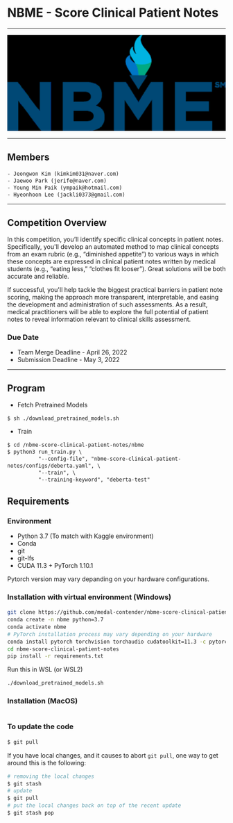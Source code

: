 # NBME - Score Clinical Patient Notes
---
<p align="center">
  <img src="./images/nbme.png" width=550>
</p>


---

## Members

```
- Jeongwon Kim (kimkim031@naver.com)
- Jaewoo Park (jerife@naver.com)
- Young Min Paik (ympaik@hotmail.com)
- Hyeonhoon Lee (jackli0373@gmail.com)
```

---

## Competition Overview

In this competition, you’ll identify specific clinical concepts in patient notes. Specifically, you'll develop an automated method to map clinical concepts from an exam rubric (e.g., “diminished appetite”) to various ways in which these concepts are expressed in clinical patient notes written by medical students (e.g., “eating less,” “clothes fit looser”). Great solutions will be both accurate and reliable.

If successful, you'll help tackle the biggest practical barriers in patient note scoring, making the approach more transparent, interpretable, and easing the development and administration of such assessments. As a result, medical practitioners will be able to explore the full potential of patient notes to reveal information relevant to clinical skills assessment.

### Due Date
- Team Merge Deadline - April 26, 2022
- Submission Deadline - May 3, 2022

---

## Program

- Fetch Pretrained Models
```shell
$ sh ./download_pretrained_models.sh
```

- Train
```shell
$ cd /nbme-score-clinical-patient-notes/nbme
$ python3 run_train.py \
          "--config-file", "nbme-score-clinical-patient-notes/configs/deberta.yaml", \
          "--train", \
          "--training-keyword", "deberta-test"
```

## Requirements

### Environment

* Python 3.7 (To match with Kaggle environment)
* Conda
* git
* git-lfs
* CUDA 11.3 + PyTorch 1.10.1

Pytorch version may vary depanding on your hardware configurations.


### Installation with virtual environment (Windows)

```bash
git clone https://github.com/medal-contender/nbme-score-clinical-patient-notes.git
conda create -n nbme python=3.7
conda activate nbme
# PyTorch installation process may vary depending on your hardware
conda install pytorch torchvision torchaudio cudatoolkit=11.3 -c pytorch
cd nbme-score-clinical-patient-notes
pip install -r requirements.txt
```

Run this in WSL (or WSL2)
```bash
./download_pretrained_models.sh
```

### Installation (MacOS)

```bash
```

### To update the code

```bash
$ git pull
```

If you have local changes, and it causes to abort `git pull`, one way to get around this is the following:

```bash
# removing the local changes
$ git stash
# update
$ git pull
# put the local changes back on top of the recent update
$ git stash pop
```
